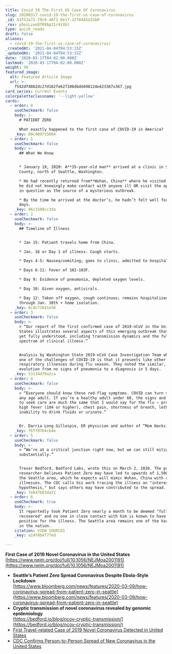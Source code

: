 ```yaml
---
title: Covid 19 The First US Case Of Coronavirus
slug: 20200317-covid-19-the-first-us-case-of-coronavirus
_id: b3f52a72-79c6-46f1-8e1f-22f8445a31b0
_rev: p5oiLzuoOfR9bp21r4iXbl
type: quick_reads
draft: false
aliases:
  - covid-19-the-first-us-case-of-coronavirus/
_createdAt: '2021-04-04T04:53:15Z'
_updatedAt: '2021-04-04T04:53:15Z'
date: '2020-03-17T04:02:00.000Z'
lastmod: '2020-03-17T04:02:00.000Z'
weight: 50
featured_image:
  alt: Featured Article Image
  url: >-
    f542df4862dc27d162fe627108dbdd498124e423367x367.jpg
card_series: Current Events
colorpaletteclassname: '--light-yellow'
cards:
  - order: 0
    useCheckmark: false
    body: |-
      # PATIENT ZERO

      What exactly happened to the first case of COVID-19 in America?
    _key: 80c409715064
  - order: 1
    useCheckmark: false
    body: >-
      ## What We Know


      * January 19, 2020: A**35-year-old man** arrived at a clinic in Snohomish
      County, north of Seattle, Washington.

      * He had recently returned from**Wuhan, China** where he visited family;
      he did not knowingly make contact with anyone ill OR visit the open market
      in question as the source of a mysterious outbreak.

      * By the time he arrived at the doctor’s, he hadn’t felt well for several
      days.
    _key: 96c1508cc3da
  - order: 2
    useCheckmark: false
    body: >-
      ## Timeline of Illness


      * Jan 15: Patient travels home from China.

      * Jan. 16 or Day 1 of illness: Cough starts.

      * Days 4-5: Nausea/vomiting; goes to clinic, admitted to hospital.

      * Days 6-11: Fever of 102-103F.

      * Day 9: Evidence of pneumonia, depleted oxygen levels.

      * Day 10: Given oxygen, antivirals.

      * Day 12: Taken off oxygen, cough continues; remains hospitalized at least
      through Jan. 30th + home isolation.
    _key: 6cdc71641e58
  - order: 3
    useCheckmark: false
    body: >-
      > “Our report of the first confirmed case of 2019-nCoV in the United
      States illustrates several aspects of this emerging outbreak that are not
      yet fully understood, including transmission dynamics and the full
      spectrum of clinical illness.”


      Analysis by Washington State 2019-nCoV Case Investigation Team who said
      one of the challenges of COVID-19 is that it presents like other
      respiratory illnesses during flu season. They noted the similar, rapid
      evolution from no signs of pneumonia to a diagnosis in 5 days.
    _key: 53134d70a2ca
  - order: 4
    useCheckmark: false
    body: >-
      > “Everyone should know these red-flag symptoms. COVID can turn serious in
      any age adult. If you’re a healthy adult under 60, the signs and symptoms
      to seek care are much the same that I would say for the flu – prolonged
      high fever (104 or higher), chest pain, shortness of breath, lethargy, or
      inability to drink fluids or urinate.”


      Dr. Darria Long Gillespie, ER physician and author of “Mom Hacks.”
    _key: f6ff07b4cb4e
  - order: 5
    useCheckmark: false
    body: >-
      > “We’re at a critical junction right now, but we can still mitigate this
      substantially.”


      Trevor Bedford, Bedford Labs, wrote this on March 2, 2020. The prominent
      researcher believes Patient Zero may have led to upwards of 1,500 cases in
      the Seattle area, which he expects will mimic Wuhan, China with a spike in
      illnesses. The CDC calls his work tracing the illness an "interesting
      hypothesis," but says others may have contributed to the spread.
    _key: 7eb47b63da21
  - order: 6
    useCheckmark: true
    body: >-
      It reportedly took Patient Zero nearly a month to be deemed "fully
      recovered" and no one in close contact with him is known to have tested
      positive for the illness. The Seattle area remains one of the hardest hit
      in the nation.
    citation: VIEW SOURCES
    _key: a14f8b4777ed

---
```

**First Case of 2019 Novel Coronavirus in the United States**  
[https://www.nejm.org/doi/full/10.1056/NEJMoa2001191](https://www.nejm.org/doi/full/10.1056/NEJMoa2001191)

* **Seattle’s Patient Zero Spread Coronavirus Despite Ebola-Style Lockdown**  
[https://www.bloomberg.com/news/features/2020-03-09/how-coronavirus-spread-from-patient-zero-in-seattle](https://www.bloomberg.com/news/features/2020-03-09/how-coronavirus-spread-from-patient-zero-in-seattle)
* **Cryptic transmission of novel coronavirus revealed by genomic epidemiology**  
[https://bedford.io/blog/ncov-cryptic-transmission/](https://bedford.io/blog/ncov-cryptic-transmission/)
* [First Travel-related Case of 2019 Novel Coronavirus Detected in United States](https://www.cdc.gov/media/releases/2020/p0121-novel-coronavirus-travel-case.html)
* [CDC Confirms Person-to-Person Spread of New Coronavirus in the United States](https://www.cdc.gov/media/releases/2020/p0130-coronavirus-spread.html)